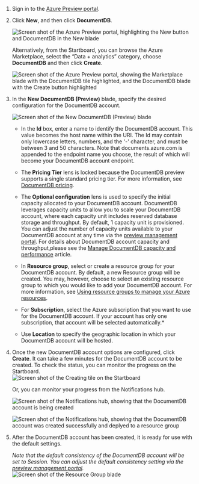 1.	Sign in to the [Azure Preview portal](https://manage.windowsazure.cn/).
2.	Click **New**, and then click **DocumentDB**.  

	![Screen shot of the Azure Preview portal, highlighting the New button and DocumentDB in the New blade][1]   

	Alternatively, from the Startboard, you can browse the Azure Marketplace, select the “Data + analytics” category, choose **DocumentDB** and then click **Create**.  
	
	![Screen shot of the Azure Preview portal, showing the Marketplace blade with the DocumentDB tile highlighted, and the DocumentDB blade with the Create button highlighted][2]   
   

3. In the **New DocumentDB (Preview)** blade, specify the desired configuration for the DocumentDB account. 
 
	![Screen shot of the New DocumentDB (Preview) blade][3] 


	- In the **Id** box, enter a name to identify the DocumentDB account. This value becomes the host name within the URI. The Id may contain only lowercase letters, numbers, and the '-' character, and must be between 3 and 50 characters. Note that documents.azure.com is appended to the endpoint name you choose, the result of which will become your DocumentDB account endpoint.

	- The **Pricing Tier** lens is locked because the DocumentDB preview supports a single standard pricing tier. For more information, see [DocumentDB pricing](https://azure.microsoft.com/zh-cn/home/features/documentdb/#price).

	- The **Optional configuration** lens is used to specify the initial capacity allocated to your DocumentDB account.  DocumentDB leverages capacity units to allow you to scale your DocumentDB account, where each capacity unit includes reserved database storage and throughput.  By default, 1 capacity unit is provisioned.  You can adjust the number of capacity units available to your DocumentDB account at any time via the [preview management portal](https://manage.windowsazure.cn/#gallery/Microsoft.DocumentDB). For details about DocumentDB account capacity and throughput,please see the [Manage DocumentDB capacity and performance][documentdb-manage] article.

	- In **Resource group**, select or create a resource group for your DocumentDB account.  By default, a new Resource group will be created.  You may, however, choose to select an existing resource group to which you would like to add your DocumentDB account. For more information, see [Using resource groups to manage your Azure resources](/documentation/articles/azure-preview-portal-using-resource-groups/).

	- For **Subscription**, select the Azure subscription that you want to use for the DocumentDB account. If your account has only one subscription, that account will be selected automatically.*
 
	- Use **Location** to specify the geographic location in which your DocumentDB account will be hosted.   

3.	Once the new DocumentDB account options are configured, click **Create**.  It can take a few minutes for the DocumentDB account to be created.  To check the status, you can monitor the progress on the Startboard.  
	![Screen shot of the Creating tile on the Startboard][4]  
  
	Or, you can monitor your progress from the Notifications hub.  

	![Screen shot of the Notifications hub, showing that the DocumentDB account is being created][5]  

	![Screen shot of the Notifications hub, showing that the DocumentDB account was created successfully and deplyed to a resource group][6]

4.	After the DocumentDB account has been created, it is ready for use with the default settings.

	*Note that the default consistency of the DocumentDB account will be set to Session.  You can adjust the default consistency setting via the [preview management portal](https://manage.windowsazure.cn/#gallery/Microsoft.DocumentDB).*  
	![Screen shot of the Resource Group blade][7]  


<!--Image references-->
[1]: ./media/documentdb-create-dbaccount/ca1.png
[2]: ./media/documentdb-create-dbaccount/ca2.png
[3]: ./media/documentdb-create-dbaccount/ca3.png
[4]: ./media/documentdb-create-dbaccount/ca4.png
[5]: ./media/documentdb-create-dbaccount/ca5.png
[6]: ./media/documentdb-create-dbaccount/ca6.png
[7]: ./media/documentdb-create-dbaccount/ca7.png

[How to: Create a DocumentDB account]: #Howto
[Next steps]: #NextSteps
[documentdb-manage]: /documentation/articles/documentdb-manage